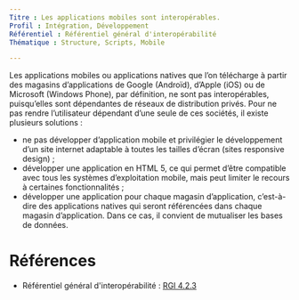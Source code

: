 ```yaml
---
Titre : Les applications mobiles sont interopérables.
Profil : Intégration, Développement
Référentiel : Référentiel général d'interopérabilité
Thématique : Structure, Scripts, Mobile

---
```


Les applications mobiles ou applications natives que l’on télécharge à partir des magasins d’applications de Google (Androïd), d’Apple (iOS) ou de Microsoft (Windows Phone), par définition, ne sont pas interopérables, puisqu’elles sont dépendantes de réseaux de distribution privés. Pour ne pas rendre l’utilisateur dépendant d’une seule de ces sociétés, il existe plusieurs solutions :

* ne pas développer d’application mobile et privilégier le développement d’un site internet adaptable à toutes les tailles d’écran (sites responsive design) ;
* développer une application en HTML 5, ce qui permet d’être compatible avec tous les systèmes d’exploitation mobile, mais peut limiter le recours à certaines fonctionnalités ;
* développer une application pour chaque magasin d’application, c’est-à-dire des applications natives qui seront référencées dans chaque magasin d’application. Dans ce cas, il convient de mutualiser les bases de données.

# Références

* Référentiel général d'interopérabilité : [RGI 4.2.3](https://references.modernisation.gouv.fr/interoperabilite)
